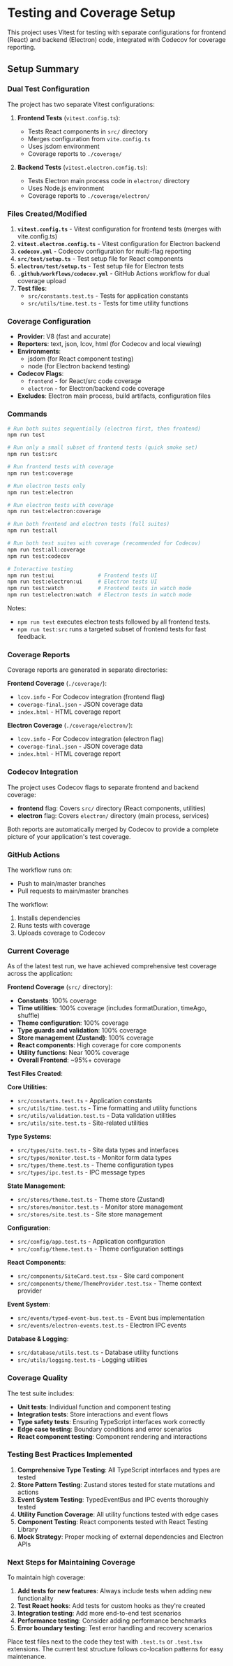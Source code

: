 # Testing and Coverage Setup

This project uses Vitest for testing with separate configurations for frontend (React) and backend (Electron) code, integrated with Codecov for coverage reporting.

## Setup Summary

### Dual Test Configuration

The project has two separate Vitest configurations:

1. **Frontend Tests** (`vitest.config.ts`):
   - Tests React components in `src/` directory
   - Merges configuration from `vite.config.ts`
   - Uses jsdom environment
   - Coverage reports to `./coverage/`

2. **Backend Tests** (`vitest.electron.config.ts`):
   - Tests Electron main process code in `electron/` directory
   - Uses Node.js environment
   - Coverage reports to `./coverage/electron/`

### Files Created/Modified

1. **`vitest.config.ts`** - Vitest configuration for frontend tests (merges with vite.config.ts)
2. **`vitest.electron.config.ts`** - Vitest configuration for Electron backend
3. **`codecov.yml`** - Codecov configuration for multi-flag reporting
4. **`src/test/setup.ts`** - Test setup file for React components
5. **`electron/test/setup.ts`** - Test setup file for Electron tests
6. **`.github/workflows/codecov.yml`** - GitHub Actions workflow for dual coverage upload
7. **Test files**:
   - `src/constants.test.ts` - Tests for application constants
   - `src/utils/time.test.ts` - Tests for time utility functions

### Coverage Configuration

- **Provider**: V8 (fast and accurate)
- **Reporters**: text, json, lcov, html (for Codecov and local viewing)
- **Environments**:
  - jsdom (for React component testing)
  - node (for Electron backend testing)
- **Codecov Flags**:
  - `frontend` - for React/src code coverage
  - `electron` - for Electron/backend code coverage
- **Excludes**: Electron main process, build artifacts, configuration files

### Commands

```bash
# Run both suites sequentially (electron first, then frontend)
npm run test

# Run only a small subset of frontend tests (quick smoke set)
npm run test:src

# Run frontend tests with coverage
npm run test:coverage

# Run electron tests only
npm run test:electron

# Run electron tests with coverage
npm run test:electron:coverage

# Run both frontend and electron tests (full suites)
npm run test:all

# Run both test suites with coverage (recommended for Codecov)
npm run test:all:coverage
npm run test:codecov

# Interactive testing
npm run test:ui              # Frontend tests UI
npm run test:electron:ui     # Electron tests UI
npm run test:watch           # Frontend tests in watch mode
npm run test:electron:watch  # Electron tests in watch mode
```

Notes:
- `npm run test` executes electron tests followed by all frontend tests.
- `npm run test:src` runs a targeted subset of frontend tests for fast feedback.

### Coverage Reports

Coverage reports are generated in separate directories:

**Frontend Coverage** (`./coverage/`):

- `lcov.info` - For Codecov integration (frontend flag)
- `coverage-final.json` - JSON coverage data
- `index.html` - HTML coverage report

**Electron Coverage** (`./coverage/electron/`):

- `lcov.info` - For Codecov integration (electron flag)
- `coverage-final.json` - JSON coverage data
- `index.html` - HTML coverage report

### Codecov Integration

The project uses Codecov flags to separate frontend and backend coverage:

- **frontend** flag: Covers `src/` directory (React components, utilities)
- **electron** flag: Covers `electron/` directory (main process, services)

Both reports are automatically merged by Codecov to provide a complete picture of your application's test coverage.

### GitHub Actions

The workflow runs on:

- Push to main/master branches
- Pull requests to main/master branches

The workflow:

1. Installs dependencies
2. Runs tests with coverage
3. Uploads coverage to Codecov

### Current Coverage

As of the latest test run, we have achieved comprehensive test coverage across the application:

**Frontend Coverage** (`src/` directory):

- **Constants**: 100% coverage
- **Time utilities**: 100% coverage (includes formatDuration, timeAgo, shuffle)
- **Theme configuration**: 100% coverage
- **Type guards and validation**: 100% coverage
- **Store management (Zustand)**: 100% coverage
- **React components**: High coverage for core components
- **Utility functions**: Near 100% coverage
- **Overall Frontend**: ~95%+ coverage

**Test Files Created**:

**Core Utilities**:

- `src/constants.test.ts` - Application constants
- `src/utils/time.test.ts` - Time formatting and utility functions
- `src/utils/validation.test.ts` - Data validation utilities
- `src/utils/site.test.ts` - Site-related utilities

**Type Systems**:

- `src/types/site.test.ts` - Site data types and interfaces
- `src/types/monitor.test.ts` - Monitor form data types
- `src/types/theme.test.ts` - Theme configuration types
- `src/types/ipc.test.ts` - IPC message types

**State Management**:

- `src/stores/theme.test.ts` - Theme store (Zustand)
- `src/stores/monitor.test.ts` - Monitor store management
- `src/stores/site.test.ts` - Site store management

**Configuration**:

- `src/config/app.test.ts` - Application configuration
- `src/config/theme.test.ts` - Theme configuration settings

**React Components**:

- `src/components/SiteCard.test.tsx` - Site card component
- `src/components/theme/ThemeProvider.test.tsx` - Theme context provider

**Event System**:

- `src/events/typed-event-bus.test.ts` - Event bus implementation
- `src/events/electron-events.test.ts` - Electron IPC events

**Database & Logging**:

- `src/database/utils.test.ts` - Database utility functions
- `src/utils/logging.test.ts` - Logging utilities

### Coverage Quality

The test suite includes:

- **Unit tests**: Individual function and component testing
- **Integration tests**: Store interactions and event flows
- **Type safety tests**: Ensuring TypeScript interfaces work correctly
- **Edge case testing**: Boundary conditions and error scenarios
- **React component testing**: Component rendering and interactions

### Testing Best Practices Implemented

1. **Comprehensive Type Testing**: All TypeScript interfaces and types are tested
2. **Store Pattern Testing**: Zustand stores tested for state mutations and actions
3. **Event System Testing**: TypedEventBus and IPC events thoroughly tested
4. **Utility Function Coverage**: All utility functions tested with edge cases
5. **Component Testing**: React components tested with React Testing Library
6. **Mock Strategy**: Proper mocking of external dependencies and Electron APIs

### Next Steps for Maintaining Coverage

To maintain high coverage:

1. **Add tests for new features**: Always include tests when adding new functionality
2. **Test React hooks**: Add tests for custom hooks as they're created
3. **Integration testing**: Add more end-to-end test scenarios
4. **Performance testing**: Consider adding performance benchmarks
5. **Error boundary testing**: Test error handling and recovery scenarios

Place test files next to the code they test with `.test.ts` or `.test.tsx` extensions. The current test structure follows co-location patterns for easy maintenance.
